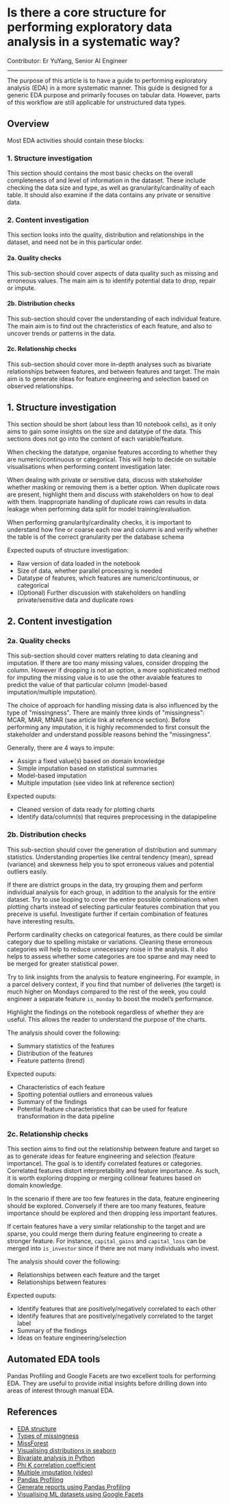 # Is there a core structure for performing exploratory data analysis in a systematic way?

Contributor: Er YuYang, Senior AI Engineer

---

The purpose of this article is to have a guide to performing exploratory analysis (EDA) in a more systematic manner. This guide is designed for a generic EDA purpose and primarily focuses on tabular data. However, parts of this workflow are still applicable for unstructured data types.

## Overview
Most EDA activities should contain these blocks:

### 1. Structure investigation

This section should contains the most basic checks on the overall completeness of and level of information in the dataset. These include checking the data size and type, as well as granularity/cardinality of each table. It should also examine if the data contains any private or sensitive data.  

### 2. Content investigation

This section looks into the quality, distribution and relationships in the dataset, and need not be in this particular order.

#### 2a. Quality checks

This sub-section should cover aspects of data quality such as missing and erroneous values. The main aim is to identify potential data to drop, repair or impute.

#### 2b. Distribution checks

This sub-section should cover the understanding of each individual feature. The main aim is to find out the chracteristics of each feature, and also to uncover trends or patterns in the data.

#### 2c. Relationship checks

This sub-section should cover more in-depth analyses such as bivariate relationships between features, and between features and target. The main aim is to generate ideas for feature engineering and selection based on observed relationships.

## 1. Structure investigation

This section should be short (about less than 10 notebook cells), as it only aims to gain some insights on the size and datatype of the data. This sections does not go into the content of each variable/feature. 

When checking the datatype, organise features according to whether they are numeric/continuous or categorical. This will help to decide on suitable visualisations when performing content investigation later.

When dealing with private or sensitive data, discuss with stakeholder whether masking or removing them is a better option. When duplicate rows are present, highlight them and discuss with stakeholders on how to deal with them. Inappropriate handling of duplicate rows can results in data leakage when performing data split for model training/evaluation.

When performing granularity/cardinality checks, it is important to understand how fine or coarse each row and column is and verify whether the table is of the correct granularity per the database schema

Expected ouputs of structure investigation: 
- Raw version of data loaded in the notebook
- Size of data, whether parallel processing is needed
- Datatype of features, which features are numeric/continuous, or categorical
- (Optional) Further discussion with stakeholders on handling private/sensitive data and duplicate rows

## 2. Content investigation

### 2a. Quality checks

This sub-section should cover matters relating to data cleaning and imputation. If there are too many missing values, consider dropping the column. However if dropping is not an option, a more sophisticated method for imputing the missing value is to use the other avaiable features to predict the value of that particular column (model-based imputation/multiple imputation). 

The choice of approach for handling missing data is also influenced by the type of "missingness". There are mainly three kinds of "missingness": MCAR, MAR, MNAR (see article link at reference section). Before performing any imputation, it is highly recommended to first consult the stakeholder and understand possible reasons behind the "missingness". 

Generally, there are 4 ways to impute:
- Assign a fixed value(s) based on domain knowledge
- Simple imputation based on statistical summaries
- Model-based imputation
- Multiple imputation (see video link at reference section)

Expected ouputs:
- Cleaned version of data ready for plotting charts
- Identify data/column(s) that requires preprocessing in the datapipeline

### 2b. Distribution checks

This sub-section should cover the generation of distribution and summary statistics. Understanding properties like central tendency (mean), spread (variance) and skewness help you to spot erroneous values and potential outliers easily.

If there are district groups in the data, try grouping them and perform individual analysis for each group, in addition to the analysis for the entire dataset. Try to use looping to cover the entire possible combinations when plotting charts instead of selecting particular features combination that you preceive is useful. Investigate further if certain combination of features have interesting results. 

Perform cardinality checks on categorical features, as there could be similar category due to spelling mistake or variations. Cleaning these erroneous categories will help to reduce unnecessary noise in the analysis. It also helps to assess whether some categories are too sparse and may need to be merged for greater statistical power.

Try to link insights from the analysis to feature engineering. For example, in a parcel delivery context, if you find that number of deliveries (the target) is much higher on Mondays compared to the rest of the week, you could engineer a separate feature `is_monday` to boost the model’s performance. 

Highlight the findings on the notebook regardless of whether they are useful. This allows the reader to understand the purpose of the charts.

The analysis should cover the following:
- Summary statistics of the features
- Distribution of the features
- Feature patterns (trend)

Expected ouputs:
- Characteristics of each feature
- Spotting potential outliers and erroneous values
- Summary of the findings
- Potential feature characteristics that can be used for feature transformation in the data pipeline

### 2c. Relationship checks

This section aims to find out the relationship between feature and target so as to generate ideas for feature engineering and selection (feature importance). The goal is to identify correlated features or categories. Correlated features distort interpretability and feature importance. As such, it is worth exploring dropping or merging collinear features based on domain knowledge. 

In the scenario if there are too few features in the data, feature engineering should be explored. Conversely if there are too many features, feature importance should be explored and then dropping less important features.

If certain features have a very similar relationship to the target and are sparse, you could merge them during feature engineering to create a stronger feature. For instance, `capital_gains` and `capital_loss` can be merged into `is_investor` since if there are not many individuals who invest.

The analysis should cover the following:
- Relationships between each feature and the target
- Relationships between features

Expected ouputs:
- Identify features that are positively/negatively correlated to each other
- Identify features that are positively/negatively correlated to the target label
- Summary of the findings
- Ideas on feature engineering/selection

## Automated EDA tools
Pandas Profiling and Google Facets are two excellent tools for performing EDA. They are useful to provide initial insights before drilling down into areas of interest through manual EDA.

## References
- [EDA structure](https://miykael.github.io/blog/2022/advanced_eda/  )
- [Types of missingness](https://www-users.york.ac.uk/~mb55/intro/typemiss4.html)
- [MissForest](https://towardsdatascience.com/missforest-the-best-missing-data-imputation-algorithm-4d01182aed3)
- [Visualising distributions in seaborn](https://seaborn.pydata.org/tutorial/distributions.html)
- [Bivariate analysis in Python](https://www.analyticsvidhya.com/blog/2022/02/a-quick-guide-to-bivariate-analysis-in-python/)
- [Phi K correlation coefficient](https://towardsdatascience.com/phik-k-get-familiar-with-the-latest-correlation-coefficient-9ba0032b37e7)
- [Multiple imputation (video)](https://www.youtube.com/watch?v=LMsULWGtP2c)
- [Pandas Profiling](https://pypi.org/project/pandas-profiling/)
- [Generate reports using Pandas Profiling](https://www.analyticsvidhya.com/blog/2021/06/generate-reports-using-pandas-profiling-deploy-using-streamlit/)
- [Visualising ML datasets using Google Facets](https://towardsdatascience.com/visualising-machine-learning-datasets-with-googles-facets-462d923251b3)